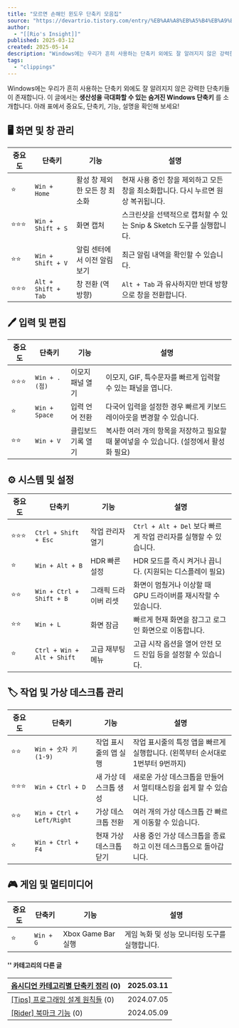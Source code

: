 ```yaml
---
title: "모르면 손해인 윈도우 단축키 모음집"
source: "https://devartrio.tistory.com/entry/%EB%AA%A8%EB%A5%B4%EB%A9%B4-%EC%86%90%ED%95%B4%EC%9D%B8-%EC%9C%88%EB%8F%84%EC%9A%B0-%EB%8B%A8%EC%B6%95%ED%82%A4-%EB%AA%A8%EC%9D%8C%EC%A7%91"
author:
  - "[[Rio's Insight]]"
published: 2025-03-12
created: 2025-05-14
description: "Windows에는 우리가 흔히 사용하는 단축키 외에도 잘 알려지지 않은 강력한 단축키들이 존재합니다. 이 글에서는 생산성을 극대화할 수 있는 숨겨진 Windows 단축키를 소개합니다. 아래 표에서 중요도, 단축키, 기능, 설명을 확인해 보세요! 🖥️ 화면 및 창 관리중요도단축키기능설명⭐Win + Home활성 창 제외한 모든 창 최소화현재 사용 중인 창을 제외하고 모든 창을 최소화합니다. 다시 누르면 원상 복귀됩니다.⭐⭐⭐Win + Shift + S화면 캡처스크린샷을 선택적으로 캡처할 수 있는 Snip & Sketch 도구를 실행합니다.⭐⭐Win + Shift + V알림 센터에서 이전 알림 보기최근 알림 내역을 확인할 수 있습니다.⭐⭐⭐Alt + Shift + Tab창 전환 (역방향)Alt + Tab과 .."
tags:
  - "clippings"
---
```

Windows에는 우리가 흔히 사용하는 단축키 외에도 잘 알려지지 않은 강력한 단축키들이 존재합니다. 이 글에서는 **생산성을 극대화할 수 있는 숨겨진 Windows 단축키** 를 소개합니다. 아래 표에서 중요도, 단축키, 기능, 설명을 확인해 보세요!

## 🖥️ 화면 및 창 관리

| 중요도 | 단축키 | 기능 | 설명 |
| --- | --- | --- | --- |
| ⭐ | `Win + Home` | 활성 창 제외한 모든 창 최소화 | 현재 사용 중인 창을 제외하고 모든 창을 최소화합니다. 다시 누르면 원상 복귀됩니다. |
| ⭐⭐⭐ | `Win + Shift + S` | 화면 캡처 | 스크린샷을 선택적으로 캡처할 수 있는 Snip & Sketch 도구를 실행합니다. |
| ⭐⭐ | `Win + Shift + V` | 알림 센터에서 이전 알림 보기 | 최근 알림 내역을 확인할 수 있습니다. |
| ⭐⭐⭐ | `Alt + Shift + Tab` | 창 전환 (역방향) | `Alt + Tab` 과 유사하지만 반대 방향으로 창을 전환합니다. |

## 🖊️ 입력 및 편집

| 중요도 | 단축키 | 기능 | 설명 |
| --- | --- | --- | --- |
| ⭐⭐⭐ | `Win + . (점)` | 이모지 패널 열기 | 이모지, GIF, 특수문자를 빠르게 입력할 수 있는 패널을 엽니다. |
| ⭐ | `Win + Space` | 입력 언어 전환 | 다국어 입력을 설정한 경우 빠르게 키보드 레이아웃을 변경할 수 있습니다. |
| ⭐⭐ | `Win + V` | 클립보드 기록 열기 | 복사한 여러 개의 항목을 저장하고 필요할 때 붙여넣을 수 있습니다. (설정에서 활성화 필요) |

## ⚙️ 시스템 및 설정

| 중요도 | 단축키 | 기능 | 설명 |
| --- | --- | --- | --- |
| ⭐⭐⭐ | `Ctrl + Shift + Esc` | 작업 관리자 열기 | `Ctrl + Alt + Del` 보다 빠르게 작업 관리자를 실행할 수 있습니다. |
| ⭐ | `Win + Alt + B` | HDR 빠른 설정 | HDR 모드를 즉시 켜거나 끕니다. (지원되는 디스플레이 필요) |
| ⭐⭐ | `Win + Ctrl + Shift + B` | 그래픽 드라이버 리셋 | 화면이 멈췄거나 이상할 때 GPU 드라이버를 재시작할 수 있습니다. |
| ⭐⭐ | `Win + L` | 화면 잠금 | 빠르게 현재 화면을 잠그고 로그인 화면으로 이동합니다. |
| ⭐ | `Ctrl + Win + Alt + Shift` | 고급 재부팅 메뉴 | 고급 시작 옵션을 열어 안전 모드 진입 등을 설정할 수 있습니다. |

## 🏷️ 작업 및 가상 데스크톱 관리

| 중요도 | 단축키 | 기능 | 설명 |
| --- | --- | --- | --- |
| ⭐⭐ | `Win + 숫자 키 (1-9)` | 작업 표시줄의 앱 실행 | 작업 표시줄의 특정 앱을 빠르게 실행합니다. (왼쪽부터 순서대로 1번부터 9번까지) |
| ⭐⭐⭐ | `Win + Ctrl + D` | 새 가상 데스크톱 생성 | 새로운 가상 데스크톱을 만들어서 멀티태스킹을 쉽게 할 수 있습니다. |
| ⭐⭐ | `Win + Ctrl + Left/Right` | 가상 데스크톱 전환 | 여러 개의 가상 데스크톱 간 빠르게 이동할 수 있습니다. |
| ⭐ | `Win + Ctrl + F4` | 현재 가상 데스크톱 닫기 | 사용 중인 가상 데스크톱을 종료하고 이전 데스크톱으로 돌아갑니다. |

## 🎮 게임 및 멀티미디어

| 중요도 | 단축키 | 기능 | 설명 |
| --- | --- | --- | --- |
| ⭐ | `Win + G` | Xbox Game Bar 실행 | 게임 녹화 및 성능 모니터링 도구를 실행합니다. |

#### '' 카테고리의 다른 글

| [옵시디언 카테고리별 단축키 정리](https://devartrio.tistory.com/entry/%EC%98%B5%EC%8B%9C%EB%94%94%EC%96%B8-%EC%B9%B4%ED%85%8C%EA%B3%A0%EB%A6%AC%EB%B3%84-%EB%8B%A8%EC%B6%95%ED%82%A4-%EC%A0%95%EB%A6%AC) (0) | 2025.03.11 |
| --- | --- |
| [\[Tips\] 프로그래밍 설계 원칙들](https://devartrio.tistory.com/entry/Tips-%ED%94%84%EB%A1%9C%EA%B7%B8%EB%9E%98%EB%B0%8D-%EC%84%A4%EA%B3%84-%EC%9B%90%EC%B9%99%EB%93%A4) (0) | 2024.07.05 |
| [\[Rider\] 북마크 기능](https://devartrio.tistory.com/entry/Rider-%EB%B6%81%EB%A7%88%ED%81%AC-%EA%B8%B0%EB%8A%A5) (0) | 2024.05.09 |